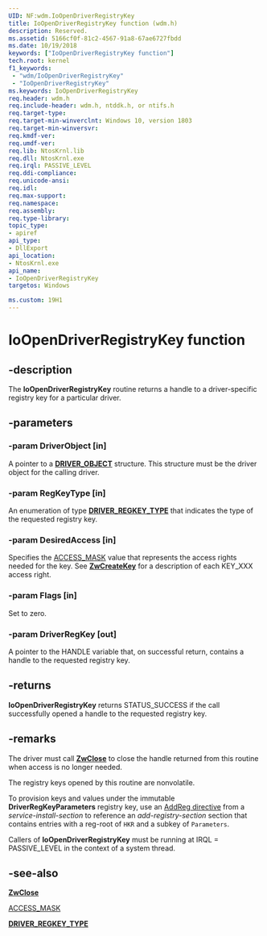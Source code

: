 ```yaml
---
UID: NF:wdm.IoOpenDriverRegistryKey
title: IoOpenDriverRegistryKey function (wdm.h)
description: Reserved.
ms.assetid: 5166cf0f-81c2-4567-91a8-67ae6727fbdd
ms.date: 10/19/2018
keywords: ["IoOpenDriverRegistryKey function"]
tech.root: kernel
f1_keywords:
 - "wdm/IoOpenDriverRegistryKey"
 - "IoOpenDriverRegistryKey"
ms.keywords: IoOpenDriverRegistryKey
req.header: wdm.h
req.include-header: wdm.h, ntddk.h, or ntifs.h
req.target-type:
req.target-min-winverclnt: Windows 10, version 1803
req.target-min-winversvr:
req.kmdf-ver:
req.umdf-ver:
req.lib: NtosKrnl.lib
req.dll: NtosKrnl.exe
req.irql: PASSIVE_LEVEL
req.ddi-compliance:
req.unicode-ansi:
req.idl:
req.max-support:
req.namespace:
req.assembly:
req.type-library: 
topic_type: 
- apiref
api_type: 
- DllExport
api_location:
- NtosKrnl.exe
api_name: 
- IoOpenDriverRegistryKey
targetos: Windows

ms.custom: 19H1
---
```


# IoOpenDriverRegistryKey function


## -description

The **IoOpenDriverRegistryKey** routine returns a handle to a driver-specific registry key for a particular driver.

## -parameters

### -param DriverObject [in]
A pointer to a [**DRIVER_OBJECT**](ns-wdm-_driver_object.md) structure. This structure must be the driver object for the calling driver.

### -param RegKeyType [in]
An enumeration of type [**DRIVER_REGKEY_TYPE**](ne-wdm-driver_regkey_type.md) that indicates the type of the requested registry key.

### -param DesiredAccess [in]
Specifies the [ACCESS_MASK](https://docs.microsoft.com/windows-hardware/drivers/kernel/access-mask) value that represents the access rights needed for the key. See [**ZwCreateKey**](nf-wdm-zwcreatekey.md) for a description of each KEY_XXX access right.

### -param Flags [in]
Set to zero.

### -param DriverRegKey [out]
A pointer to the HANDLE variable that, on successful return, contains a handle to the requested registry key.

## -returns
**IoOpenDriverRegistryKey** returns STATUS_SUCCESS if the call successfully opened a handle to the requested registry key.

## -remarks

The driver must call [**ZwClose**](nf-wdm-zwclose.md) to close the handle returned from this routine when access is no longer needed.

The registry keys opened by this routine are nonvolatile.

To provision keys and values under the immutable **DriverRegKeyParameters** registry key, use an [AddReg directive](https://docs.microsoft.com/windows-hardware/drivers/install/inf-addreg-directive) from a *service-install-section* to reference an *add-registry-section* section that contains entries with a reg-root of `HKR` and a subkey of `Parameters`.

Callers of **IoOpenDriverRegistryKey** must be running at IRQL = PASSIVE_LEVEL in the context of a system thread.


## -see-also

[**ZwClose**](nf-wdm-zwclose.md)	

[ACCESS_MASK](https://docs.microsoft.com/windows-hardware/drivers/kernel/access-mask)

[**DRIVER_REGKEY_TYPE**](ne-wdm-driver_regkey_type.md)
